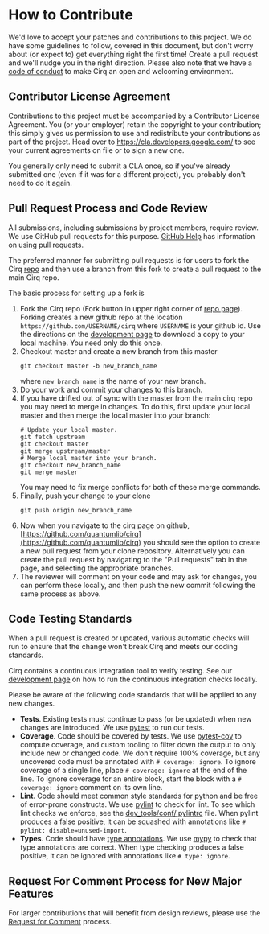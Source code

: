 # How to Contribute

We'd love to accept your patches and contributions to this project.
We do have some guidelines to follow, covered in this document, but don't 
worry about (or expect to) get everything right the first time!
Create a pull request and we'll nudge you in the right direction. Please also 
note that we have a [code of conduct](CODE_OF_CONDUCT.md) to make Cirq an
open and welcoming environment.

## Contributor License Agreement

Contributions to this project must be accompanied by a Contributor License
Agreement. You (or your employer) retain the copyright to your contribution;
this simply gives us permission to use and redistribute your contributions as
part of the project. Head over to <https://cla.developers.google.com/> to see
your current agreements on file or to sign a new one.

You generally only need to submit a CLA once, so if you've already submitted one
(even if it was for a different project), you probably don't need to do it
again.

## Pull Request Process and Code Review

All submissions, including submissions by project members, require review. We
use GitHub pull requests for this purpose.
[GitHub Help](https://help.github.com/articles/about-pull-requests/) has
information on using pull requests.

The preferred manner for submitting pull requests is for users to fork
the Cirq [repo](https://github.com/quantumlib/Cirq) and then use a
branch from this fork to create a pull request to the main Cirq repo.

The basic process for setting up a fork is
1. Fork the Cirq repo (Fork button in upper right corner of
[repo page](https://github.com/quantumlib/Cirq)).
Forking creates a new github repo at the location
```https://github.com/USERNAME/cirq``` where ```USERNAME``` is
your github id. Use the directions on the
[development page](docs/dev/development.md) to download a copy to
your local machine. You need only do this once.
1. Checkout master and create a new branch from this master
    ```shell
    git checkout master -b new_branch_name
    ```
    where ```new_branch_name``` is the name of your new branch.
1. Do your work and commit your changes to this branch.
1. If you have drifted out of sync with the master from the
main cirq repo you may need to merge in changes.  To do this,
first update your local master and then merge the local master
into your branch:
    ```shell
    # Update your local master.
    git fetch upstream
    git checkout master
    git merge upstream/master
    # Merge local master into your branch.
    git checkout new_branch_name
    git merge master
    ```
    You may need to fix merge conflicts for both of these merge
    commands.
1. Finally, push your change to your clone
    ```shell
    git push origin new_branch_name
    ```
1. Now when you navigate to the cirq page on github,
[https://github.com/quantumlib/cirq](https://github.com/quantumlib/cirq)
you should see the option to create a new pull request from
your clone repository.  Alternatively you can create the pull request
by navigating to the "Pull requests" tab in the page, and selecting
the appropriate branches.
1. The reviewer will comment on your code and may ask for changes,
you can perform these locally, and then push the new commit following
the same process as above.

## Code Testing Standards

When a pull request is created or updated, various automatic checks will 
run to ensure that the change won't break Cirq and meets our coding standards.

Cirq contains a continuous integration tool to verify testing.  See our
[development page](docs/dev/development.md) on how to run the continuous
integration checks locally.

Please be aware of the following code standards that will be applied to any
new changes.

- **Tests**.
Existing tests must continue to pass (or be updated) when new changes are 
introduced. We use [pytest](https://docs.pytest.org/en/latest/) to run our 
tests.
- **Coverage**.
Code should be covered by tests.
We use [pytest-cov](https://pytest-cov.readthedocs.io/en/latest/) to compute 
coverage, and custom tooling to filter down the output to only include new or
changed code. We don't require 100% coverage, but any uncovered code must 
be annotated with `# coverage: ignore`. To ignore coverage of a single line, 
place `# coverage: ignore` at the end of the line. To ignore coverage for 
an entire block, start the block with a `# coverage: ignore` comment on its 
own line.
- **Lint**.
Code should meet common style standards for python and be free of error-prone 
constructs. We use [pylint](https://www.pylint.org/) to check for lint.
To see which lint checks we enforce, see the 
[dev_tools/conf/.pylintrc](dev_tools/conf/.pylintrc) file. When pylint produces
a false positive, it can be squashed with annotations like 
`# pylint: disable=unused-import`.
- **Types**.
Code should have [type annotations](https://www.python.org/dev/peps/pep-0484/).
We use [mypy](http://mypy-lang.org/) to check that type annotations are correct.
When type checking produces a false positive, it can be ignored with 
annotations like `# type: ignore`.

## Request For Comment Process for New Major Features

For larger contributions that will benefit from design reviews, please use the 
[Request for Comment](docs/dev/rfc_process.md) process.
